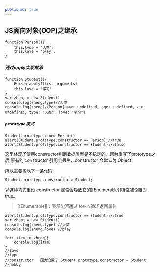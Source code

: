 ```yaml
---
published: true
---
```

## JS面向对象(OOP)之继承

```
function Person(){
	this.type = '人类';
	this.love = 'play';
}
```

##### 通过apply实现继承

```
function Student(){
	Person.apply(this, arguments)
	this.love = '学习'
}
var zheng = new Student()
console.log(zheng.type)//人类
console.log(zheng)//Person{name: undefined, age: undefined, sex: undefined, type: "人类", love: "学习"}

```

##### prototype模式

```
Student.prototype = new Person()
alert(Student.prototype.constructor == Person);//true
alert(Student.prototype.constructor == Student);//false
```
这里体现了使用constructor判断数据类型是不稳定的，因为重写了prototype之后,原有的 constructor 引用会丢失，constructor 会默认为 Object

所以需要些以下一条代码
```
Student.prototype.constructor = Student;
```
以这种方式重设 constructor 属性会导致它的[[Enumerable]]特性被设置为 true。

>[[Enumerable]]：表示能否通过 for-in 循环返回属性

```
alert(Student.prototype.constructor == Student);//true
var zheng = new Student()
console.log(zheng.type) //人类
console.log(zheng.love) //play
```

```
for( item in zheng){
	console.log(item)
}
//love
//type
//constructor   因为设置了 Student.prototype.constructor = Student;
//hobby
```